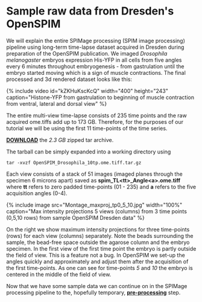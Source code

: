 ---
---
# Sample raw data from Dresden's OpenSPIM

We will explain the entire SPIMage processing (SPIM image processing) pipeline using long-term time-lapse dataset acquired in Dresden during preparation of the OpenSPIM publication. We imaged *Drosophila melanogaster* embryos expression His-YFP in all cells from five angles every 6 minutes throughout embryogenesis - from gastrulation until the embryo started moving which is a sign of muscle contractions. The final processed and 3d rendered dataset looks like this:

{% include video id="kZKHuKscKcQ" width="400" height="243" caption="Histone-YFP from gastrulation to beginning of muscle contraction from ventral, lateral and dorsal view" %}

The entire multi-view time-lapse consists of 235 time points and the raw acquired ome.tiffs add up to 173 GB. Therefore, for the purposes of our tutorial we will be using the first 11 time-points of the time series.

[**DOWNLOAD**](https://downloads.imagej.net/openspim/OpenSPIM_Drosophila_11tp.ome.tiff.tar.gz) the *2.3 GB* zipped tar archive.

The tarball can be simply expanded into a working directory using

`tar -xvzf OpenSPIM_Drosophila_10tp.ome.tiff.tar.gz`

Each view consists of a stack of 51 images (imaged planes through the specimen 6 microns apart) saved as **spim_TL\<tt\>_Angle\<a\>.ome.tiff** where **tt** refers to zero padded time-points (01 - 235) and **a** refers to the five acquisition angles (0-4).

{% include image src="Montage_maxproj_tp0_5_10.jpg" width="100%" caption="Max intensity projections 5 views (columns) from 3 time points <br/>(0,5,10 rows) from sample OpenSPIM Dresden data" %}

On the right we show maximum intensity projections for three time-points (rows) for each view (columns) separately. Note the beads surrounding the sample, the bead-free space outside the agarose column and the embryo specimen. In the first view of the first time point the embryo is partly outside the field of view. This is a feature not a bug. In OpenSPIM we set-up the angles quickly and approximately and adjust them after the acquisition of the first time-points. As one can see for time-points *5* and *10* the embryo is centered in the middle of the field of view.

Now that we have some sample data we can continue on in the SPIMage processing pipeline to the, hopefully temporary,
[**pre-processing**](Pre-processing) step.

